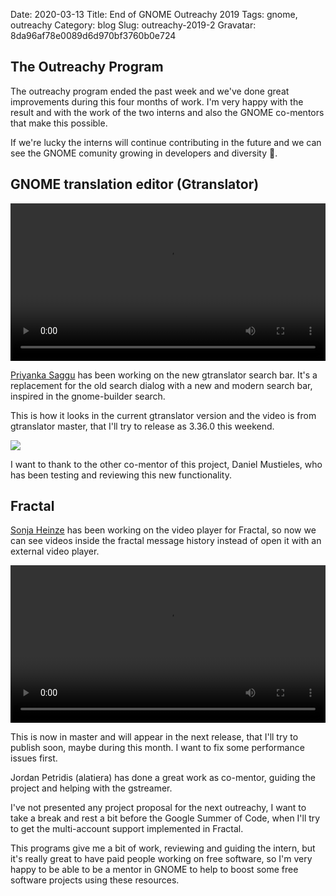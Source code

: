 Date: 2020-03-13
Title: End of GNOME Outreachy 2019
Tags: gnome, outreachy
Category: blog
Slug: outreachy-2019-2
Gravatar: 8da96af78e0089d6d970bf3760b0e724

## The Outreachy Program

The outreachy program ended the past week and we've done great improvements
during this four months of work. I'm very happy with the result and with the
work of the two interns and also the GNOME co-mentors that make this possible.

If we're lucky the interns will continue contributing in the future and we can
see the GNOME comunity growing in developers and diversity 🎉.

## GNOME translation editor (Gtranslator)

<video controls width="100%">
    <source src="/pictures/gtranslator.webm" type="video/webm" />
    Video showing the new gtranslator search bar
</video>

[Priyanka Saggu][5] has been working on the new gtranslator search bar. It's a
replacement for the old search dialog with a new and modern search bar, inspired
in the gnome-builder search.

This is how it looks in the current gtranslator version and the video is from
gtranslator master, that I'll try to release as 3.36.0 this weekend.

<p class="img">
    <a href="/pictures/gtranslator-old-search.png">
        <img src="/pictures/gtranslator-old-search.png" />
    </a>
</p>

I want to thank to the other co-mentor of this project, Daniel Mustieles, who
has been testing and reviewing this new functionality.

## Fractal

[Sonja Heinze][4] has been working on the video player for Fractal, so now
we can see videos inside the fractal message history instead of open it with
an external video player.

<video controls width="100%">
    <source src="/pictures/fractal.webm" type="video/webm" />
    Video showing the new fractal video player
</video>

This is now in master and will appear in the next release, that I'll try to
publish soon, maybe during this month. I want to fix some performance issues
first.

Jordan Petridis (alatiera) has done a great work as co-mentor, guiding the
project and helping with the gstreamer.

I've not presented any project proposal for the next outreachy, I want to take
a break and rest a bit before the Google Summer of Code, when I'll try to get
the multi-account support implemented in Fractal.

This programs give me a bit of work, reviewing and guiding the intern, but it's
really great to have paid people working on free software, so I'm very happy to
be able to be a mentor in GNOME to help to boost some free software projects
using these resources.

[4]: https://pitag.home.blog/
[5]: https://priyankasaggu11929.github.io/outreachy.html
